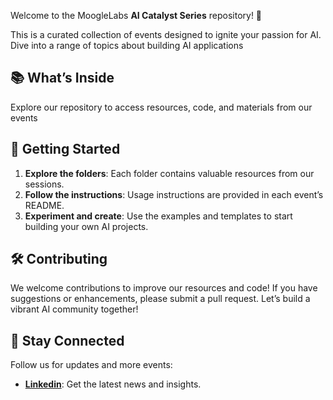 Welcome to the MoogleLabs **AI Catalyst Series** repository! 🎉

This is a curated collection of events designed to ignite your passion for AI. Dive into a range of topics about building AI applications

## 📚 What’s Inside

Explore our repository to access resources, code, and materials from our events

## 🚀 Getting Started

1. **Explore the folders**: Each folder contains valuable resources from our sessions.
2. **Follow the instructions**: Usage instructions are provided in each event’s README.
3. **Experiment and create**: Use the examples and templates to start building your own AI projects.

## 🛠️ Contributing

We welcome contributions to improve our resources and code! If you have suggestions or enhancements, please submit a pull request. Let’s build a vibrant AI community together!

## 🌟 Stay Connected

Follow us for updates and more events:
- **[Linkedin](https://www.linkedin.com/company/mooglelabs/posts/?feedView=all)**: Get the latest news and insights.
